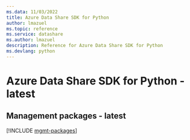 ```yaml
---
ms.data: 11/03/2022
title: Azure Data Share SDK for Python
author: lmazuel
ms.topic: reference
ms.service: datashare
ms.author: lmazuel
description: Reference for Azure Data Share SDK for Python
ms.devlang: python
---
```

# Azure Data Share SDK for Python - latest

## Management packages - latest
[!INCLUDE [mgmt-packages](data-share-mgmt-index.md)]